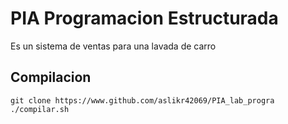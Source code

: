# PIA Programacion Estructurada
Es un sistema de ventas para una lavada de carro
## Compilacion
``
git clone https://www.github.com/aslikr42069/PIA_lab_progra
./compilar.sh
``
